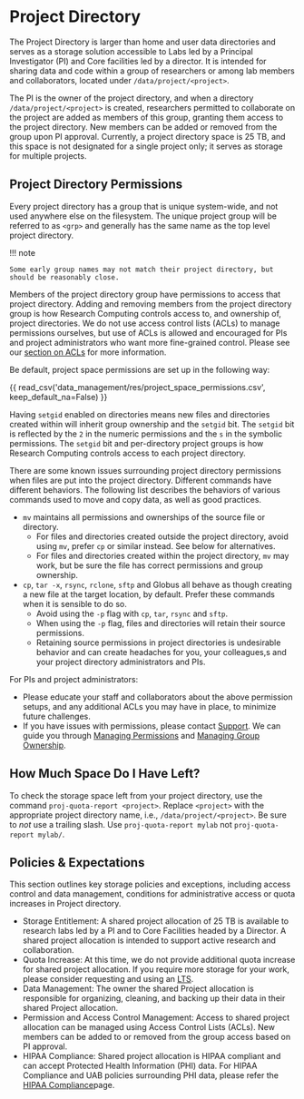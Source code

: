 # Project Directory

The Project Directory is larger than home and user data directories and serves as a storage solution accessible to Labs led by a Principal Investigator (PI) and Core facilities led by a director. It is intended for sharing data and code within a group of researchers or among lab members and collaborators, located under `/data/project/<project>`.

The PI is the owner of the project directory, and when a directory `/data/project/<project>` is created, researchers permitted to collaborate on the project are added as members of this group, granting them access to the project directory. New members can be added or removed from the group upon PI approval. Currently, a project directory space is 25 TB, and this space is not designated for a single project only; it serves as storage for multiple projects.

## Project Directory Permissions

Every project directory has a group that is unique system-wide, and not used anywhere else on the filesystem. The unique project group will be referred to as `<grp>` and generally has the same name as the top level project directory.

<!-- markdownlint-disable MD046 -->
!!! note

    Some early group names may not match their project directory, but should be reasonably close.
<!-- markdownlint-enable MD046 -->

Members of the project directory group have permissions to access that project directory. Adding and removing members from the project directory group is how Research Computing controls access to, and ownership of, project directories. We do not use access control lists (ACLs) to manage permissions ourselves, but use of ACLs is allowed and encouraged for PIs and project administrators who want more fine-grained control. Please see our [section on ACLs](../../workflow_solutions/shell.md#manage-researcher-access-to-files-and-directories-getfacl-setfacl) for more information.

Be default, project space permissions are set up in the following way:

{{ read_csv('data_management/res/project_space_permissions.csv', keep_default_na=False) }}

Having `setgid` enabled on directories means new files and directories created within will inherit group ownership and the `setgid` bit. The `setgid` bit is reflected by the `2` in the numeric permissions and the `s` in the symbolic permissions. The `setgid` bit and per-directory project groups is how Research Computing controls access to each project directory.

There are some known issues surrounding project directory permissions when files are put into the project directory. Different commands have different behaviors. The following list describes the behaviors of various commands used to move and copy data, as well as good practices.

- `mv` maintains all permissions and ownerships of the source file or directory.
    - For files and directories created outside the project directory, avoid using `mv`, prefer `cp` or similar instead. See below for alternatives.
    - For files and directories created within the project directory, `mv` may work, but be sure the file has correct permissions and group ownership.
- `cp`, `tar -x`, `rsync`, `rclone`, `sftp` and Globus all behave as though creating a new file at the target location, by default. Prefer these commands when it is sensible to do so.
    - Avoid using the `-p` flag with `cp`, `tar`, `rsync` and `sftp`.
    - When using the `-p` flag, files and directories will retain their source permissions.
    - Retaining source permissions in project directories is undesirable behavior and can create headaches for you, your colleagues,s and your project directory administrators and PIs.

For PIs and project administrators:

- Please educate your staff and collaborators about the above permission setups, and any additional ACLs you may have in place, to minimize future challenges.
- If you have issues with permissions, please contact [Support](../../help/support.md). We can guide you through [Managing Permissions](../../workflow_solutions/shell.md#manage-permissions-of-files-and-directores-chmod) and [Managing Group Ownership](../../workflow_solutions/shell.md#manage-group-ownership-chgrp).

## How Much Space Do I Have Left?

To check the storage space left from your project directory, use the command `proj-quota-report <project>`. Replace `<project>` with the appropriate project directory name, i.e., `/data/project/<project>`. Be sure to _not_ use a trailing slash. Use `proj-quota-report mylab` not `proj-quota-report mylab/`.

## Policies & Expectations

This section outlines key storage policies and exceptions, including access control and data management, conditions for administrative access or quota increases in Project directory.

- Storage Entitlement: A shared project allocation of 25 TB is available to research labs led by a PI and to Core Facilities headed by a Director. A shared project allocation is intended to support active research and collaboration.
- Quota Increase: At this time, we do not provide additional quota increase for shared project allocation. If you require more storage for your work, please consider requesting and using an [LTS](../../data_management/lts/index.md).
- Data Management: The owner the shared Project allocation is responsible for organizing, cleaning, and backing up their data in their shared Project allocation.
- Permission and Access Control Management: Access to shared project allocation can be managed using Access Control Lists (ACLs). New members can be added to or removed from the group access based on PI approval.
- HIPAA Compliance: Shared project allocation is HIPAA compliant and can accept Protected Health Information (PHI) data. For HIPAA Compliance and UAB policies surrounding PHI data, please refer the [HIPAA Compliance](../../data_management/index.md#hipaa-compliance)page.
